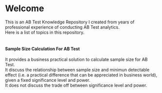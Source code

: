 # Welcome
This is an AB Test Knowledge Repository I created from years of professional experience of conducting AB Test analytics.
<br>
Here is a list of topics in this repository.
<br>
<br>
#### Sample Size Calculation For AB Test
It provides a business practical solution to calculate sample size for AB Test.
<br>It discuss the relationship between sample size and minimun detectable effect (i.e. a practical difference that can be appreciated in business world), given a fixed significance level and power. 
<br>It does not discuss the trade off between significance level and power.
